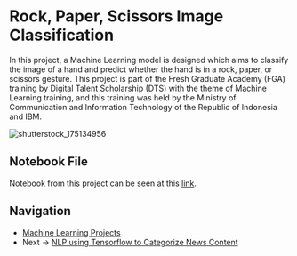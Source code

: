 # Rock, Paper, Scissors Image Classification

In this project, a Machine Learning model is designed which aims to classify the image of a hand and predict whether the hand is in a rock, paper, or scissors gesture. This project is part of the Fresh Graduate Academy (FGA) training by Digital Talent Scholarship (DTS) with the theme of Machine Learning training, and this training was held by the Ministry of Communication and Information Technology of the Republic of Indonesia and IBM.

![shutterstock_175134956](https://user-images.githubusercontent.com/42953630/136901372-3b0d597c-b97a-4b6b-a402-a1f3eabea904.jpg)

## Notebook File
Notebook from this project can be seen at this [link](https://github.com/madityarafip/My-Machine-Learning/blob/main/ML-Projects/RPS-Classification/Proyek_Akhir_ML_Pemula.ipynb).

## Navigation
+ [Machine Learning Projects](https://github.com/madityarafip/My-Machine-Learning/tree/main/ML-Projects) 
+ Next -> [
NLP using Tensorflow to Categorize News Content](https://github.com/madityarafip/My-Machine-Learning/tree/main/ML-Projects/NLP-NewsContent)
